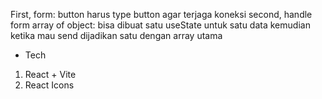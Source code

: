 First, form: button harus type button agar terjaga koneksi
second, handle form array of object: bisa dibuat satu useState untuk satu data kemudian ketika mau send dijadikan satu dengan array utama

- Tech
1. React + Vite
2. React Icons

